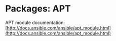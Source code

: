 # Packages: APT

APT module documentation: [http://docs.ansible.com/ansible/apt_module.html](http://docs.ansible.com/ansible/apt_module.html)
